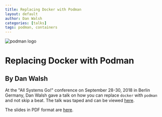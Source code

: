 ```yaml
---
title: Replacing Docker with Podman
layout: default
author: Dan Walsh
categories: [talks]
tags: podman, containers
---
```


![podman logo](https://podman.io/images/podman.svg)

# Replacing Docker with Podman
## By Dan Walsh

At the "All Systems Go!" conference on September 28-30, 2018 in Berlin Germany, Dan Walsh gave a talk on how you can replace `docker` with `podman` and not skip a beat.  The talk was taped and can be viewed [here](https://media.ccc.de/v/ASG2018-177-replacing_docker_with_podman#t=3).

The slides in PDF format are [here](../slides/2018_10_01_Replacing_Docker_With_Podman.pdf).
